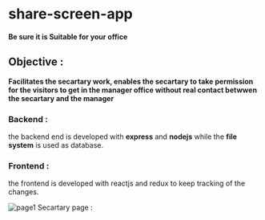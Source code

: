 # share-screen-app
#### **Be sure it is Suitable for your office** 

## Objective :
**Facilitates the secartary work, enables the secartary to take permission for the visitors to get in the manager office without real contact betwwen the
secartary and the manager**

### Backend :
the backend end is developed with **express** and **nodejs** while the **file system** is used as database.  
### Frontend :
the frontend is developed with reactjs and redux to keep tracking of the changes.

![page1](https://photos.app.goo.gl/W3dDmYe54bAYV8zj8)
Secartary page : 
